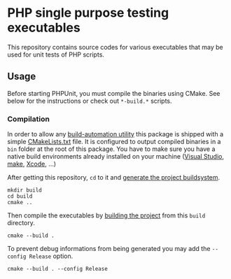 # PHP single purpose testing executables

This repository contains source codes for various executables that may be used for unit tests of PHP scripts.

## Usage

Before starting PHPUnit, you must compile the binaries using CMake. See below for the instructions or check out `*-build.*` scripts.

### Compilation

In order to allow any [build-automation utility](https://en.wikipedia.org/wiki/Build_automation) this package is shipped with a simple [CMakeLists.txt](https://cmake.org/cmake/help/latest/manual/cmake.1.html#generate-a-project-buildsystem) file. It is configured to output compiled binaries in a `bin` folder at the root of this package. You have to make sure you have a native build environments already installed on your machine ([Visual Studio](https://en.wikipedia.org/wiki/Microsoft_Visual_Studio), [make](https://en.wikipedia.org/w/index.php?title=Make_software), [Xcode](https://en.wikipedia.org/wiki/Xcode), ...)

After getting this repository, `cd` to it and [generate the project buildsystem](https://cmake.org/cmake/help/latest/manual/cmake.1.html#generate-a-project-buildsystem).

```shell
mkdir build
cd build
cmake ..
```

Then compile the executables by [building the project](https://cmake.org/cmake/help/latest/manual/cmake.1.html#build-a-project) from this `build` directory.

```shell
cmake --build .
```

To prevent debug informations from being generated you may add the `--config Release` option.

```shell
cmake --build . --config Release
```
